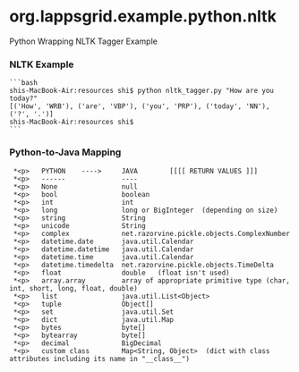 org.lappsgrid.example.python.nltk
=================================

Python Wrapping NLTK Tagger Example


### NLTK Example

    ```bash
    shis-MacBook-Air:resources shi$ python nltk_tagger.py "How are you today?"
    [('How', 'WRB'), ('are', 'VBP'), ('you', 'PRP'), ('today', 'NN'), ('?', '.')]
    shis-MacBook-Air:resources shi$
    ```

### Python-to-Java Mapping

     *<p>   PYTHON    ---->     JAVA		[[[[ RETURN VALUES ]]]
     *<p>   ------              ----
     *<p>   None                null
     *<p>   bool                boolean
     *<p>   int                 int
     *<p>   long                long or BigInteger  (depending on size)
     *<p>   string              String
     *<p>   unicode             String
     *<p>   complex             net.razorvine.pickle.objects.ComplexNumber
     *<p>   datetime.date       java.util.Calendar
     *<p>   datetime.datetime   java.util.Calendar
     *<p>   datetime.time       java.util.Calendar
     *<p>   datetime.timedelta  net.razorvine.pickle.objects.TimeDelta
     *<p>   float               double   (float isn't used)
     *<p>   array.array         array of appropriate primitive type (char, int, short, long, float, double)
     *<p>   list                java.util.List<Object>
     *<p>   tuple               Object[]
     *<p>   set                 java.util.Set
     *<p>   dict                java.util.Map
     *<p>   bytes               byte[]
     *<p>   bytearray           byte[]
     *<p>   decimal             BigDecimal
     *<p>   custom class        Map<String, Object>  (dict with class attributes including its name in "__class__")

